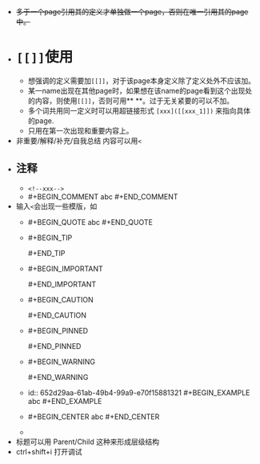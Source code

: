 - ~~多于一个page引用其的定义才单独做一个page，否则在唯一引用其的page中。~~
- # `[[]]`使用
	- 想强调的定义需要加`[[]]`，对于该page本身定义除了定义处外不应该加。
	- 某一name出现在其他page时，如果想在该name的page看到这个出现处的内容，则使用`[[]]`，否则可用** **。过于无关紧要的可以不加。
	- 多个词共用同一定义时可以用超链接形式
	  `[xxx]([[xxx_1]])`
	  来指向具体的page.
	- 只用在第一次出现和重要内容上。
- 非重要/解释/补充/自我总结 内容可以用`<`
- ## 注释
	- `<!--xxx-->`
	- #+BEGIN_COMMENT
	  abc
	  #+END_COMMENT
- 输入`<`会出现一些模版，如
	- #+BEGIN_QUOTE
	  abc
	  #+END_QUOTE
	- #+BEGIN_TIP
	  
	  #+END_TIP
	- #+BEGIN_IMPORTANT
	  
	  #+END_IMPORTANT
	- #+BEGIN_CAUTION
	  
	  #+END_CAUTION
	- #+BEGIN_PINNED
	  
	  #+END_PINNED
	- #+BEGIN_WARNING
	  
	  #+END_WARNING
	- id:: 652d29aa-61ab-49b4-99a9-e70f15881321
	  #+BEGIN_EXAMPLE
	  abc
	  #+END_EXAMPLE
	- #+BEGIN_CENTER
	  abc
	  #+END_CENTER
	-
- 标题可以用 Parent/Child 这种来形成层级结构
- ctrl+shift+i 打开调试